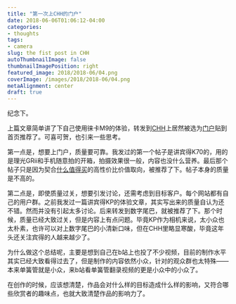 ```yaml
---
title: "第一次上CHH的门户"
date: 2018-06-06T01:06:12-04:00
categories:
- thoughts
tags:
- camera
slug: the fist post in CHH
autoThumbnailImage: false
thumbnailImagePosition: right
featured_image: 2018/2018-06/04.png
coverImage: /images/2018/2018-06/04.png
metaAlignment: center
draft: true
---
```


纪念下。
<!--more-->

上篇文章简单讲了下自己使用徕卡M9的体验，转发到[CHH](https://www.chiphell.com)上居然被选为[门户](https://www.chiphell.com/thread-1860782-1-1.html)贴到首页推荐了。可喜可贺，也引来一些思考。

第一点是，想要上门户，质量要可靠。我发过的第一个帖子是讲宾得K70的，用的是理光GRii和手机随意拍的开箱，拍摄效果很一般，内容也没什么营养。最后那个帖子只是因为契合[什么值得买](https://www.smzdm.com/)的高性价比价值取向，被推荐了下。帖子本身的质量是不高的。

第二点是，即使质量过关，想要引发讨论，还需考虑到目标客户。每个网站都有自己的用户群。之前我发过一篇讲宾得KP的体验文章，其实写出来的质量自认为还不错。然而并没有引起太多讨论。后来转发到数字尾巴，就被推荐了下。那个时候，质量已经大致过关，但是内容上有点问题。毕竟KP作为相机来说，太小众也太朴素，也许可以对上数字尾巴的小清新口味，但在CHH里略显寒酸，毕竟这年头还关注宾得的人越来越少了。

为什么做这个总结呢，主要是想到自己在b站上也投了不少视频，目前的制作水平其实已经大致看得过去了，但是制作的内容依然小众，针对的观众群也太特殊——本来单簧管就是小众，来b站看单簧管翻录视频的更是小众中的小众了。

在创作的时候，应该想清楚，作品会对什么样的目标造成什么样的影响，又符合哪些欣赏者的趣味点，也就大致清楚作品的影响力了。
